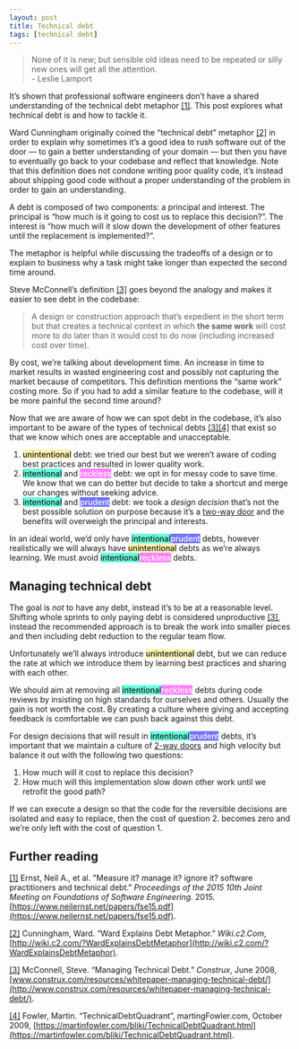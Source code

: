```yaml
---
layout: post
title: Technical debt
tags: [technical debt]
---
```


> None of it is new; but sensible old ideas need to be repeated or silly new ones will get all the attention.   
\- Leslie Lamport

It’s shown that professional software engineers don’t have a shared understanding of the technical debt metaphor [[1]](#1). This post explores what technical debt is and how to tackle it.

Ward Cunningham originally coined the “technical debt” metaphor [[2]](#2)  in order to explain why sometimes it’s a good idea to rush software out of the door — to gain a better understanding of your domain — but then you have to eventually go back to your codebase and reflect that knowledge. Note that this definition does not condone writing poor quality code, it’s instead about shipping good code without a proper understanding of the problem in order to gain an understanding.

A debt is composed of two components: a principal and interest. The principal is “how much is it going to cost us to replace this decision?”. The interest is “how much will it slow down the development of other features until the replacement is implemented?”.

The metaphor is helpful while discussing the tradeoffs of a design or to explain to business why a task might take longer than expected the second time around.

Steve McConnell’s definition [[3]](#3) goes beyond the analogy and makes it easier to see debt in the codebase:


> A design or construction approach that’s expedient in the short term but that creates a technical context in which **the same work** will cost more to do later than it would cost to do now (including increased cost over time).


By cost, we’re talking about development time. An increase in time to market results in wasted engineering cost and possibly not capturing the market because of competitors. This definition mentions the “same work” costing more. So if you had to add a similar feature to the codebase, will it be more painful the second time around? 

Now that we are aware of how we can spot debt in the codebase, it’s also important to be aware of the types of technical debts [[3]](#3)[[4]](#4) that exist so that we know which ones are acceptable and unacceptable.

1.  <span class="label" style="background-color: #FFF1B0; font-weight: 500;">unintentional</span> debt: we tried our best but we weren’t aware of coding best practices and resulted in lower quality work. 
2.  <span class="label" style="background-color: #66FFDD; font-weight: 500;">intentional</span>  and <span class="label" style="background-color: #FF80FD;  color: white; font-weight: 500;">reckless</span> debt: we opt in for messy code to save time. We know that we can do better but decide to take a shortcut and merge our changes without seeking advice.
3.  <span class="label" style="background-color: #66FFDD; font-weight: 500;">intentional</span> and <span class="label" style="background-color: #7373FF; color: white; font-weight: 500;">prudent</span> debt: we took a *design decision* that’s not the best possible solution on purpose because it’s a [two-way door](https://www.sec.gov/Archives/edgar/data/1018724/000119312517120198/d373368dex991.htm) and the benefits will overweigh the principal and interests.

In an ideal world, we’d only have <span class="label" style="background-color: #66FFDD; font-weight: 500;">intentional</span><span class="label" style="background-color: #7373FF; color: white; font-weight: 500;">prudent</span> debts, however realistically we will always have  <span class="label" style="background-color: #FFF1B0; font-weight: 500;">unintentional</span>  debts as we’re always learning. We must avoid <span class="label" style="background-color: #66FFDD; font-weight: 500;">intentional</span><span class="label" style="background-color: #FF80FD;  color: white; font-weight: 500;">reckless</span> debts.

## Managing technical debt

The goal is *not* to have any debt, instead it’s to be at a reasonable level. Shifting whole sprints to only paying debt is considered unproductive [[3]](#3), instead the recommended approach is to break the work into smaller pieces and then including debt reduction to the regular team flow.

Unfortunately we’ll always introduce <span class="label" style="background-color: #FFF1B0; font-weight: 500;">unintentional</span>  debt, but we can reduce the rate at which we introduce them by learning best practices and sharing with each other.  

We should aim at removing all <span class="label" style="background-color: #66FFDD; font-weight: 500;">intentional</span><span class="label" style="background-color: #FF80FD;  color: white; font-weight: 500;">reckless</span> debts during code reviews by insisting on high standards for ourselves and others. Usually the gain is not worth the cost. By creating a culture where giving and accepting feedback is comfortable we can push back against this debt.  

For design decisions that will result in <span class="label" style="background-color: #66FFDD; font-weight: 500;">intentional</span><span class="label" style="background-color: #7373FF; color: white; font-weight: 500;">prudent</span> debts, it’s important that we maintain a culture of [2-way doors](https://www.sec.gov/Archives/edgar/data/1018724/000119312517120198/d373368dex991.htm) and high velocity but balance it out with the following two questions:

1. How much will it cost to replace this decision?
2. How much will this implementation slow down other work until we retrofit the good path?

If we can execute a design so that the code for the reversible decisions are isolated and easy to replace, then the cost of question 2. becomes zero and we’re only left with the cost of question 1.

## Further reading

<span id="1">[[1]](#1)</span> 
Ernst, Neil A., et al. "Measure it? manage it? ignore it? software practitioners and technical debt." *Proceedings of the 2015 10th Joint Meeting on Foundations of Software Engineering*. 2015. [https://www.neilernst.net/papers/fse15.pdf](https://www.neilernst.net/papers/fse15.pdf).

<span id="2">[[2]](#2)</span>
Cunningham, Ward. “Ward Explains Debt Metaphor.” *Wiki.c2.Com*, [http://wiki.c2.com/?WardExplainsDebtMetaphor](http://wiki.c2.com/?WardExplainsDebtMetaphor).

<span id="3">[[3]](#3)</span>
McConnell, Steve. “Managing Technical Debt.” *Construx*, June 2008, [www.construx.com/resources/whitepaper-managing-technical-debt/](http://www.construx.com/resources/whitepaper-managing-technical-debt/).

<span id="4">[[4]](#4)</span>
Fowler, Martin. “TechnicalDebtQuadrant”, martingFowler.com, October 2009, [https://martinfowler.com/bliki/TechnicalDebtQuadrant.html](https://martinfowler.com/bliki/TechnicalDebtQuadrant.html).
